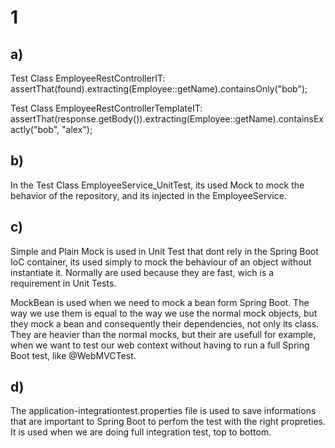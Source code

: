 # 1

## a)

Test Class EmployeeRestControllerIT:
    assertThat(found).extracting(Employee::getName).containsOnly("bob");
    
Test Class EmployeeRestControllerTemplateIT:
    assertThat(response.getBody()).extracting(Employee::getName).containsExactly("bob", "alex");

## b)

In the Test Class EmployeeService_UnitTest, its used Mock to mock the behavior of the repository, and its injected in the EmployeeService.

## c)

Simple and Plain Mock is used in Unit Test that dont rely in the Spring Boot IoC container, its used simply to mock the behaviour of an object without instantiate it. Normally are used because they are fast, wich is a requirement in Unit Tests.

MockBean is used when we need to mock a bean form Spring Boot. The way we use them is equal to the way we use the normal mock objects, but they mock a bean and consequently their dependencies, not only its class. They are heavier than the normal mocks, but their are usefull for example, when we want to test our web context without having to run a full Spring Boot test, like @WebMVCTest.

## d)

The application-integrationtest.properties file is used to save informations that are important to Spring Boot to perfom the test with the right propreties. It is used when we are doing full integration test, top to bottom. 